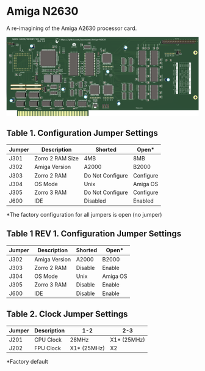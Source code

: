# Amiga N2630
A re-imagining of the Amiga A2630 processor card.

<img src="/Images/N2360_PCB_R1.png" width="750">

## Table 1. Configuration Jumper Settings
Jumper|Description|Shorted|Open*
-|-|-|-
J301|Zorro 2 RAM Size|4MB|8MB
J302|Amiga Version|A2000|B2000
J303|Zorro 2 RAM|Do Not Configure|Configure
J304|OS Mode|Unix|Amiga OS
J305|Zorro 3 RAM|Do Not Configure|Configure
J600|IDE|Disabled|Enabled

*The factory configuration for all jumpers is open (no jumper)

## Table 1 REV 1. Configuration Jumper Settings
Jumper|Description|Shorted|Open*
-|-|-|-
J302|Amiga Version|A2000|B2000
J303|Zorro 2 RAM|Disable|Enable
J304|OS Mode|Unix|Amiga OS
J305|Zorro 3 RAM|Disable|Enable
J600|IDE|Disable|Enable

## Table 2. Clock Jumper Settings
Jumper|Description|1-2|2-3
-|-|-|-
J201|CPU Clock|28MHz|X1* (25MHz)
J202|FPU Clock|X1* (25MHz)|X2

*Factory default
